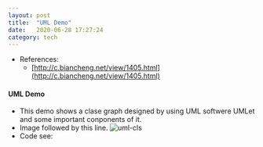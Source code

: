 ```yaml
---
layout: post
title:  "UML Demo"
date:   2020-06-28 17:27:24
category: tech
---
```

* References:
  * [http://c.biancheng.net/view/1405.html](http://c.biancheng.net/view/1405.html)

#### UML Demo
* This demo shows a clase graph designed by using UML softwere UMLet and some important conponents of it.
* Image followed by this line. ![uml-cls](/assets/images/2020-06-28-uml-demo/uml_cls.svg) 
* Code see: <script src="https://gist.github.com/santiagochou/e6135dfbe008444d54506558fc55a336.js"></script>
